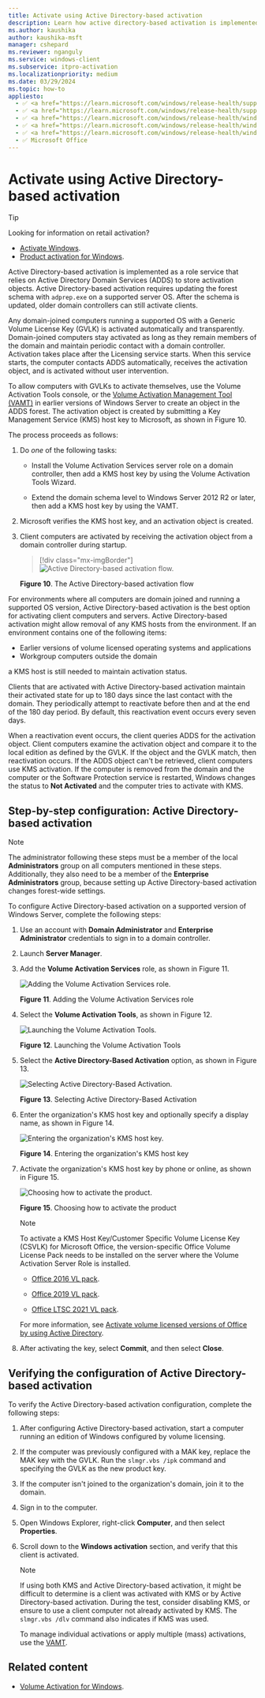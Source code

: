 ```yaml
---
title: Activate using Active Directory-based activation
description: Learn how active directory-based activation is implemented as a role service that relies on Active Directory Domain Services (ADDS) to store activation objects.
ms.author: kaushika
author: kaushika-msft
manager: cshepard
ms.reviewer: nganguly
ms.service: windows-client
ms.subservice: itpro-activation
ms.localizationpriority: medium
ms.date: 03/29/2024
ms.topic: how-to
appliesto:
  - ✅ <a href="https://learn.microsoft.com/windows/release-health/supported-versions-windows-client" target="_blank">Windows 11</a>
  - ✅ <a href="https://learn.microsoft.com/windows/release-health/supported-versions-windows-client" target="_blank">Windows 10</a>
  - ✅ <a href="https://learn.microsoft.com/windows/release-health/windows-server-release-info" target="_blank">Windows Server 2022</a>
  - ✅ <a href="https://learn.microsoft.com/windows/release-health/windows-server-release-info" target="_blank">Windows Server 2019</a>
  - ✅ <a href="https://learn.microsoft.com/windows/release-health/windows-server-release-info" target="_blank">Windows Server 2016</a>
  - ✅ Microsoft Office
---
```


# Activate using Active Directory-based activation

> [!TIP]
>
> Looking for information on retail activation?
>
> - [Activate Windows](https://support.microsoft.com/windows/activate-windows-c39005d4-95ee-b91e-b399-2820fda32227).
> - [Product activation for Windows](https://support.microsoft.com/windows/product-activation-for-windows-online-support-telephone-numbers-35f6a805-1259-88b4-f5e9-b52cccef91a0).

Active Directory-based activation is implemented as a role service that relies on Active Directory Domain Services (ADDS) to store activation objects. Active Directory-based activation requires updating the forest schema with `adprep.exe` on a supported server OS. After the schema is updated, older domain controllers can still activate clients.

Any domain-joined computers running a supported OS with a Generic Volume License Key (GVLK) is activated automatically and transparently. Domain-joined computers stay activated as long as they remain members of the domain and maintain periodic contact with a domain controller. Activation takes place after the Licensing service starts. When this service starts, the computer contacts ADDS automatically, receives the activation object, and is activated without user intervention.

To allow computers with GVLKs to activate themselves, use the Volume Activation Tools console, or the [Volume Activation Management Tool (VAMT)](volume-activation-management-tool.md) in earlier versions of Windows Server to create an object in the ADDS forest. The activation object is created by submitting a Key Management Service (KMS) host key to Microsoft, as shown in Figure 10.

The process proceeds as follows:

1. Do *one* of the following tasks:

    - Install the Volume Activation Services server role on a domain controller, then add a KMS host key by using the Volume Activation Tools Wizard.

    - Extend the domain schema level to Windows Server 2012 R2 or later, then add a KMS host key by using the VAMT.

1. Microsoft verifies the KMS host key, and an activation object is created.

1. Client computers are activated by receiving the activation object from a domain controller during startup.

    > [!div class="mx-imgBorder"]
    > ![Active Directory-based activation flow.](../images/volumeactivationforwindows81-10.jpg)

    **Figure 10**. The Active Directory-based activation flow

For environments where all computers are domain joined and running a supported OS version, Active Directory-based activation is the best option for activating client computers and servers. Active Directory-based activation might allow removal of any KMS hosts from the environment. If an environment contains one of the following items:

- Earlier versions of volume licensed operating systems and applications
- Workgroup computers outside the domain

a KMS host is still needed to maintain activation status.

Clients that are activated with Active Directory-based activation maintain their activated state for up to 180 days since the last contact with the domain. They periodically attempt to reactivate before then and at the end of the 180 day period. By default, this reactivation event occurs every seven days.

When a reactivation event occurs, the client queries ADDS for the activation object. Client computers examine the activation object and compare it to the local edition as defined by the GVLK. If the object and the GVLK match, then reactivation occurs. If the ADDS object can't be retrieved, client computers use KMS activation. If the computer is removed from the domain and the computer or the Software Protection service is restarted, Windows changes the status to **Not Activated** and the computer tries to activate with KMS.

## Step-by-step configuration: Active Directory-based activation

> [!NOTE]
>
> The administrator following these steps must be a member of the local **Administrators** group on all computers mentioned in these steps. Additionally, they also need to be a member of the **Enterprise Administrators** group, because setting up Active Directory-based activation changes forest-wide settings.

To configure Active Directory-based activation on a supported version of Windows Server, complete the following steps:

1. Use an account with **Domain Administrator** and **Enterprise Administrator** credentials to sign in to a domain controller.

1. Launch **Server Manager**.

1. Add the **Volume Activation Services** role, as shown in Figure 11.

    ![Adding the Volume Activation Services role.](../images/volumeactivationforwindows81-11.jpg)

    **Figure 11**. Adding the Volume Activation Services role

1. Select the **Volume Activation Tools**, as shown in Figure 12.

    ![Launching the Volume Activation Tools.](../images/volumeactivationforwindows81-12.jpg)

    **Figure 12**. Launching the Volume Activation Tools

1. Select the **Active Directory-Based Activation** option, as shown in Figure 13.

    ![Selecting Active Directory-Based Activation.](../images/volumeactivationforwindows81-13.jpg)

    **Figure 13**. Selecting Active Directory-Based Activation

1. Enter the organization's KMS host key and optionally specify a display name, as shown in Figure 14.

    ![Entering the organization's KMS host key.](../images/volumeactivationforwindows81-15.jpg)

    **Figure 14**. Entering the organization's KMS host key

1. Activate the organization's KMS host key by phone or online, as shown in Figure 15.

    ![Choosing how to activate the product.](../images/volumeactivationforwindows81-14.jpg)

    **Figure 15**. Choosing how to activate the product

    > [!NOTE]
    > To activate a KMS Host Key/Customer Specific Volume License Key (CSVLK) for Microsoft Office, the version-specific Office Volume License Pack needs to be installed on the server where the Volume Activation Server Role is installed.
    >
    > - [Office 2016 VL pack](https://www.microsoft.com/download/details.aspx?id=49164).
    >
    > - [Office 2019 VL pack](https://www.microsoft.com/download/details.aspx?id=57342).
    >
    > - [Office LTSC 2021 VL pack](https://www.microsoft.com/download/details.aspx?id=103446).
    >
    > For more information, see [Activate volume licensed versions of Office by using Active Directory](/deployoffice/vlactivation/activate-office-by-using-active-directory).

1. After activating the key, select **Commit**, and then select **Close**.

## Verifying the configuration of Active Directory-based activation

To verify the Active Directory-based activation configuration, complete the following steps:

1. After configuring Active Directory-based activation, start a computer running an edition of Windows configured by volume licensing.

1. If the computer was previously configured with a MAK key, replace the MAK key with the GVLK. Run the `slmgr.vbs /ipk` command and specifying the GVLK as the new product key.

1. If the computer isn't joined to the organization's domain, join it to the domain.

1. Sign in to the computer.

1. Open Windows Explorer, right-click **Computer**, and then select **Properties**.

1. Scroll down to the **Windows activation** section, and verify that this client is activated.

    > [!NOTE]
    >
    > If using both KMS and Active Directory-based activation, it might be difficult to determine is a client was activated with KMS or by Active Directory-based activation. During the test, consider disabling KMS, or ensure to use a client computer not already activated by KMS. The `slmgr.vbs /dlv` command also indicates if KMS was used.
    >
    > To manage individual activations or apply multiple (mass) activations, use the [VAMT](./volume-activation-management-tool.md).

## Related content

- [Volume Activation for Windows](volume-activation-windows.md).
